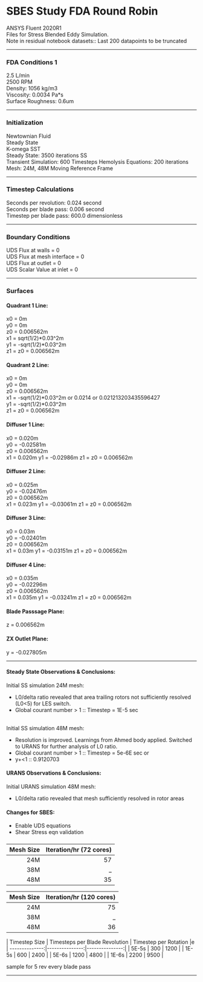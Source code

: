 # SBES Study FDA Round Robin
 
ANSYS Fluent 2020R1<br>
Files for Stress Blended Eddy Simulation. <br>
Note in residual notebook datasets:: Last 200 datapoints to be truncated

***
### FDA Conditions 1 <br>
2.5 L/min <br>
2500 RPM<br>
Density: 1056 kg/m3<br>
Viscosity: 0.0034 Pa*s<br>
Surface Roughness: 0.6um
***
### Initialization 
Newtownian Fluid<br>
Steady State<br>
K-omega SST <br>
Steady State: 3500 iterations SS <br>
Transient Simulation: 600 Timesteps 
Hemolysis Equations: 200 iterations <br>
Mesh: 24M, 48M
Moving Reference Frame <br> 
***
### Timestep Calculations
Seconds per revolution: 0.024 second <br> 
Seconds per blade pass: 0.006 second <br> 
Timestep per blade pass: 600.0 dimensionless<br> 
***
### Boundary Conditions
UDS Flux at walls = 0 <br>
UDS Flux at mesh interface = 0 <br> 
UDS Flux at outlet = 0 <br>
UDS Scalar Value at inlet = 0 <br>
***
### Surfaces
#### Quadrant 1 Line:
x0 = 0m <br>
y0 = 0m <br>
z0 = 0.006562m <br>
x1 = sqrt(1/2)*0.03^2m <br>
y1 = -sqrt(1/2)*0.03^2m <br>
z1 = z0 = 0.006562m <br>
#### Quadrant 2 Line:
x0 = 0m <br>
y0 = 0m <br>
z0 = 0.006562m <br>
x1 = -sqrt(1/2)*0.03^2m or 0.0214 or 0.021213203435596427<br>
y1 = -sqrt(1/2)*0.03^2m <br>
z1 = z0 = 0.006562m <br>

#### Diffuser 1 Line:
x0 = 0.020m <br>
y0 = -0.02581m <br>
z0 = 0.006562m <br>
x1 = 0.020m
y1 = -0.02986m
z1 = z0 = 0.006562m <br>

#### Diffuser 2 Line:
x0 = 0.025m <br>
y0 = -0.02476m <br>
z0 = 0.006562m <br>
x1 = 0.023m
y1 = -0.03061m
z1 = z0 = 0.006562m <br>

#### Diffuser 3 Line:
x0 = 0.03m <br>
y0 = -0.02401m <br>
z0 = 0.006562m <br>
x1 = 0.03m
y1 = -0.03151m
z1 = z0 = 0.006562m <br>

#### Diffuser 4 Line:
x0 = 0.035m <br>
y0 = -0.02296m <br>
z0 = 0.006562m <br>
x1 = 0.035m
y1 = -0.03241m
z1 = z0 = 0.006562m <br>


#### Blade Passsage Plane:
z = 0.006562m
#### ZX Outlet Plane:
y = -0.027805m
***
#### Steady State Observations & Conclusions:
Initial SS simulation 24M mesh:
* L0/delta ratio revealed that area trailing rotors not sufficiently resolved (L0<5) for LES switch.
* Global courant number > 1 :: Timestep = 1E-5 sec <br> <br>

Initial SS simulation 48M mesh: 
* Resolution is improved. Learnings from Ahmed body applied. Switched to URANS for further analysis of L0 ratio.  
* Global courant number > 1 :: Timestep = 5e-6E sec or 
* y+<1 :: 0.9120703
#### URANS Observations & Conclusions:
Initial URANS simulation 48M mesh:
* L0/delta ratio revealed that mesh sufficiently resolved in rotor areas
#### Changes for SBES:
* Enable UDS equations
* Shear Stress eqn validation
###
| Mesh Size | Iteration/hr (72 cores) | 
| --------------:|---------------:|
| 24M | 57 |
| 38M | _ |
| 48M | 35 |

| Mesh Size | Iteration/hr (120 cores) | 
| --------------:|---------------:|
| 24M | 75 |
| 38M | _ |
| 48M | 36 |

	
| Timestep Size | Timesteps per Blade Revolution | Timestep per Rotation |e
| --------------:|---------------:|---------------:|
| 5E-5s | 300 | 1200 |
| 1E-5s | 600 | 2400 |
| 5E-6s | 1200 | 4800 |
| 1E-6s | 2200 | 9500 |

sample for 5 rev every blade pass

***

